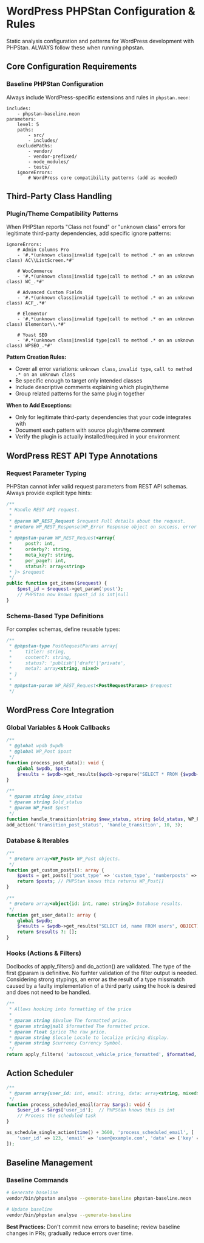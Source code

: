 # WordPress PHPStan Configuration & Rules

Static analysis configuration and patterns for WordPress development with PHPStan. ALWAYS follow these when running phpstan.

## Core Configuration Requirements

### Baseline PHPStan Configuration
Always include WordPress-specific extensions and rules in `phpstan.neon`:

```neon
includes:
    - phpstan-baseline.neon
parameters:
    level: 5
    paths:
        - src/
        - includes/
    excludePaths:
        - vendor/
        - vendor-prefixed/
        - node_modules/
        - tests/
    ignoreErrors:
        # WordPress core compatibility patterns (add as needed)
```

## Third-Party Class Handling

### Plugin/Theme Compatibility Patterns
When PHPStan reports "Class not found" or "unknown class" errors for legitimate third-party dependencies, add specific ignore patterns:

```neon
ignoreErrors:
    # Admin Columns Pro
    - '#.*(unknown class|invalid type|call to method .* on an unknown class) AC\\ListScreen.*#'
    
    # WooCommerce
    - '#.*(unknown class|invalid type|call to method .* on an unknown class) WC_.*#'
    
    # Advanced Custom Fields
    - '#.*(unknown class|invalid type|call to method .* on an unknown class) ACF_.*#'
    
    # Elementor
    - '#.*(unknown class|invalid type|call to method .* on an unknown class) Elementor\\.*#'
    
    # Yoast SEO
    - '#.*(unknown class|invalid type|call to method .* on an unknown class) WPSEO_.*#'
```

**Pattern Creation Rules:**
- Cover all error variations: `unknown class`, `invalid type`, `call to method .* on an unknown class`
- Be specific enough to target only intended classes
- Include descriptive comments explaining which plugin/theme
- Group related patterns for the same plugin together

**When to Add Exceptions:**
- Only for legitimate third-party dependencies that your code integrates with
- Document each pattern with source plugin/theme comment
- Verify the plugin is actually installed/required in your environment

## WordPress REST API Type Annotations

### Request Parameter Typing
PHPStan cannot infer valid request parameters from REST API schemas. Always provide explicit type hints:

```php
/**
 * Handle REST API request.
 *
 * @param WP_REST_Request $request Full details about the request.
 * @return WP_REST_Response|WP_Error Response object on success, error on failure.
 *
 * @phpstan-param WP_REST_Request<array{
 *     post?: int, 
 *     orderby?: string, 
 *     meta_key?: string,
 *     per_page?: int,
 *     status?: array<string>
 * }> $request
 */
public function get_items($request) {
    $post_id = $request->get_param('post');
    // PHPStan now knows $post_id is int|null
}
```

### Schema-Based Type Definitions
For complex schemas, define reusable types:

```php
/**
 * @phpstan-type PostRequestParams array{
 *     title?: string,
 *     content?: string,
 *     status?: 'publish'|'draft'|'private',
 *     meta?: array<string, mixed>
 * }
 * 
 * @phpstan-param WP_REST_Request<PostRequestParams> $request
 */
```

## WordPress Core Integration

### Global Variables & Hook Callbacks
```php
/**
 * @global wpdb $wpdb
 * @global WP_Post $post
 */
function process_post_data(): void {
    global $wpdb, $post;
    $results = $wpdb->get_results($wpdb->prepare("SELECT * FROM {$wpdb->posts} WHERE post_parent = %d", $post->ID));
}

/**
 * @param string $new_status
 * @param string $old_status 
 * @param WP_Post $post
 */
function handle_transition(string $new_status, string $old_status, WP_Post $post): void { /* ... */ }
add_action('transition_post_status', 'handle_transition', 10, 3);
```

### Database & Iterables
```php
/**
 * @return array<WP_Post> WP_Post objects.
 */
function get_custom_posts(): array {
    $posts = get_posts(['post_type' => 'custom_type', 'numberposts' => -1]);
    return $posts; // PHPStan knows this returns WP_Post[]
}

/**
 * @return array<object{id: int, name: string}> Database results.
 */
function get_user_data(): array {
    global $wpdb;
    $results = $wpdb->get_results("SELECT id, name FROM users", OBJECT);
    return $results ?: [];
}
```

### Hooks (Actions & Filters)
Doclbocks of apply_filters() and do_action() are validated. The type of the first @param is definitive. No furhter validation of the filter output is needed. Considering strong stypings, an error as the result of a type missmatch caused by a faulty implementation of a third party using the hook is desired and does not need to be handled.

```php
/**
 * Allows hooking into formatting of the price
 *
 * @param string $$value The formatted price.
 * @param string|null $formatted The formatted price.
 * @param float $price The raw price.
 * @param string $locale Locale to localize pricing display.
 * @param string $currency Currency Symbol.
 */
return apply_filters( 'autoscout_vehicle_price_formatted', $formatted, $price, $locale, $currency );
```

## Action Scheduler
```php
/**
 * @param array{user_id: int, email: string, data: array<string, mixed>} $args
 */
function process_scheduled_email(array $args): void {
    $user_id = $args['user_id'];  // PHPStan knows this is int
    // Process the scheduled task
}

as_schedule_single_action(time() + 3600, 'process_scheduled_email', [
    'user_id' => 123, 'email' => 'user@example.com', 'data' => ['key' => 'value']
]);
```

## Baseline Management

### Baseline Commands
```bash
# Generate baseline
vendor/bin/phpstan analyse --generate-baseline phpstan-baseline.neon

# Update baseline
vendor/bin/phpstan analyse --generate-baseline
```

**Best Practices:** Don't commit new errors to baseline; review baseline changes in PRs; gradually reduce errors over time.
